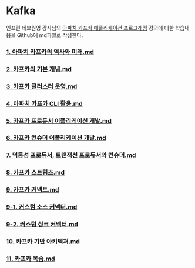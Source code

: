 # Kafka

인프런 데브원영 강사님의 [아파치 카프카 애플리케이션 프로그래밍](https://www.inflearn.com/course/%EC%95%84%ED%8C%8C%EC%B9%98-%EC%B9%B4%ED%94%84%EC%B9%B4-%EC%95%A0%ED%94%8C%EB%A6%AC%EC%BC%80%EC%9D%B4%EC%85%98-%ED%94%84%EB%A1%9C%EA%B7%B8%EB%9E%98%EB%B0%8D) 강의에 대한 학습내용을 Github에 md파일로 작성한다.

### [1. 아파치 카프카의 역사와 미래.md](https://github.com/onlydev7777/TIL/blob/main/kafka/1.%20%EC%95%84%ED%8C%8C%EC%B9%98%20%EC%B9%B4%ED%94%84%EC%B9%B4%EC%9D%98%20%EC%97%AD%EC%82%AC%EC%99%80%20%EB%AF%B8%EB%9E%98.md)

### [2. 카프카의 기본 개념.md](https://github.com/onlydev7777/TIL/blob/main/kafka/2.%20%EC%B9%B4%ED%94%84%EC%B9%B4%EC%9D%98%20%EA%B8%B0%EB%B3%B8%20%EA%B0%9C%EB%85%90.md)

### [3. 카프카 클러스터 운영.md](https://github.com/onlydev7777/TIL/blob/main/kafka/3.%20%EC%B9%B4%ED%94%84%EC%B9%B4%20%ED%81%B4%EB%9F%AC%EC%8A%A4%ED%84%B0%20%EC%9A%B4%EC%98%81.md)

### [4. 아파치 카프카 CLI 활용.md](https://github.com/onlydev7777/TIL/blob/main/kafka/4.%20%EC%95%84%ED%8C%8C%EC%B9%98%20%EC%B9%B4%ED%94%84%EC%B9%B4%20CLI%20%ED%99%9C%EC%9A%A9.md)

### [5. 카프카 프로듀서 어플리케이션 개발.md](https://github.com/onlydev7777/TIL/blob/main/kafka/5.%20%EC%B9%B4%ED%94%84%EC%B9%B4%20%ED%94%84%EB%A1%9C%EB%93%80%EC%84%9C%20%EC%96%B4%ED%94%8C%EB%A6%AC%EC%BC%80%EC%9D%B4%EC%85%98%20%EA%B0%9C%EB%B0%9C.md)

### [6. 카프카 컨슈머 어플리케이션 개발.md](https://github.com/onlydev7777/TIL/blob/main/kafka/6.%20%EC%B9%B4%ED%94%84%EC%B9%B4%20%EC%BB%A8%EC%8A%88%EB%A8%B8%20%EC%96%B4%ED%94%8C%EB%A6%AC%EC%BC%80%EC%9D%B4%EC%85%98%20%EA%B0%9C%EB%B0%9C.md)

### [7. 멱등성 프로듀서, 트랜잭션 프로듀서와 컨슈머.md](https://github.com/onlydev7777/TIL/blob/main/kafka/7.%20%EB%A9%B1%EB%93%B1%EC%84%B1%20%ED%94%84%EB%A1%9C%EB%93%80%EC%84%9C%2C%20%ED%8A%B8%EB%9E%9C%EC%9E%AD%EC%85%98%20%ED%94%84%EB%A1%9C%EB%93%80%EC%84%9C%EC%99%80%20%EC%BB%A8%EC%8A%88%EB%A8%B8.md)

### [8. 카프카 스트림즈.md](https://github.com/onlydev7777/TIL/blob/main/kafka/8.%20%EC%B9%B4%ED%94%84%EC%B9%B4%20%EC%8A%A4%ED%8A%B8%EB%A6%BC%EC%A6%88.md)

### [9. 카프카 커넥트.md](https://github.com/onlydev7777/TIL/blob/main/kafka/9.%20%EC%B9%B4%ED%94%84%EC%B9%B4%20%EC%BB%A4%EB%84%A5%ED%8A%B8.md)
   
### [9-1. 커스텀 소스 커넥터.md](https://github.com/onlydev7777/TIL/blob/main/kafka/9-1.%20%EC%BB%A4%EC%8A%A4%ED%85%80%20%EC%86%8C%EC%8A%A4%20%EC%BB%A4%EB%84%A5%ED%84%B0.md)

### [9-2. 커스텀 싱크 커넥터.md](https://github.com/onlydev7777/TIL/blob/main/kafka/9-2.%20%EC%BB%A4%EC%8A%A4%ED%85%80%20%EC%8B%B1%ED%81%AC%20%EC%BB%A4%EB%84%A5%ED%84%B0.md)

### [10. 카프카 기반 아키텍처.md](https://github.com/onlydev7777/TIL/blob/main/kafka/10.%20%EC%B9%B4%ED%94%84%EC%B9%B4%20%EA%B8%B0%EB%B0%98%20%EC%95%84%ED%82%A4%ED%85%8D%EC%B2%98.md)

### [11. 카프카 복습.md](https://github.com/onlydev7777/TIL/blob/main/kafka/11.%20%EC%B9%B4%ED%94%84%EC%B9%B4%20%EB%B3%B5%EC%8A%B5.md)
